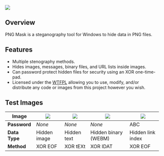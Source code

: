 <img src="https://i.imgur.com/NnrDw0q.png" />

## Overview

PNG Mask is a steganography tool for Windows to hide data in PNG files.

## Features

* Multiple stenography methods.
* Hides images, messages, binary files, and URL lists inside images.
* Can password protect hidden files for security using an XOR one-time-pad.
* Licensed under the [WTFPL](http://www.wtfpl.net/txt/copying/) allowing you to use, modify, and/or distribute any code or images from this project however you wish.

## Test Images

| Image         | [<img src="https://i.imgur.com/xmXZNK9.png" />](https://i.imgur.com/xmXZNK9.png) | [<img src="https://i.imgur.com/RhIqvQO.png" />](https://i.imgur.com/RhIqvQO.png) | [<img src="https://i.imgur.com/5z0gEge.png" />](https://i.imgur.com/u0h1VSK.png) | [<img src="https://i.imgur.com/8as6XyR.png" />](https://i.imgur.com/8as6XyR.png) |
|---------------|--------------|-------------|----------------------|----------------------|
| **Password**  | *None*       | *None*      | *None*               | ABC                  |
| **Data Type** | Hidden image | Hidden text | Hidden binary (WEBM) | Hidden link index    |
| **Method**    | XOR EOF      | XOR tEXt    | XOR IDAT             | XOR EOF              |